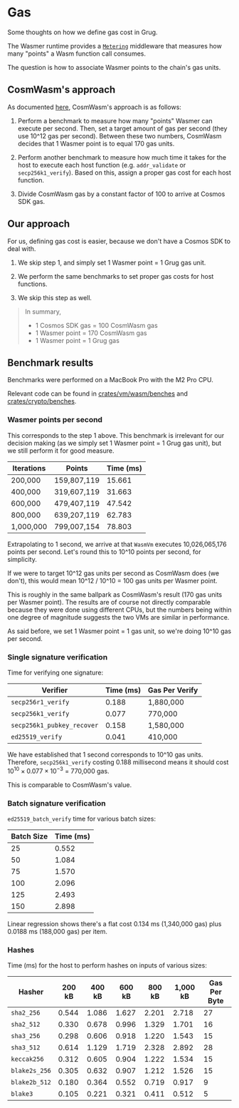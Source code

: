 # Gas

Some thoughts on how we define gas cost in Grug.

The Wasmer runtime provides a [`Metering`](https://docs.rs/wasmer-middlewares/latest/wasmer_middlewares/metering/struct.Metering.html) middleware that measures how many "points" a Wasm function call consumes.

The question is how to associate Wasmer points to the chain's gas units.

## CosmWasm's approach

As documented [here](https://github.com/CosmWasm/cosmwasm/blob/main/docs/GAS.md), CosmWasm's approach is as follows:

1. Perform a benchmark to measure how many "points" Wasmer can execute per second. Then, set a target amount of gas per second (they use 10^12 gas per second). Between these two numbers, CosmWasm decides that 1 Wasmer point is to equal 170 gas units.

2. Perform another benchmark to measure how much time it takes for the host to execute each host function (e.g. `addr_validate` or `secp256k1_verify`). Based on this, assign a proper gas cost for each host function.

3. Divide CosmWasm gas by a constant factor of 100 to arrive at Cosmos SDK gas.

## Our approach

For us, defining gas cost is easier, because we don't have a Cosmos SDK to deal with.

1. We skip step 1, and simply set 1 Wasmer point = 1 Grug gas unit.

2. We perform the same benchmarks to set proper gas costs for host functions.

3. We skip this step as well.

> In summary,
>
> - 1 Cosmos SDK gas = 100 CosmWasm gas
> - 1 Wasmer point = 170 CosmWasm gas
> - 1 Wasmer point = 1 Grug gas

## Benchmark results

Benchmarks were performed on a MacBook Pro with the M2 Pro CPU.

Relevant code can be found in [crates/vm/wasm/benches](../../crates/vm/wasm/benches/) and [crates/crypto/benches](../../crates/crypto/benches/).

### Wasmer points per second

This corresponds to the step 1 above. This benchmark is irrelevant for our decision making (as we simply set 1 Wasmer point = 1 Grug gas unit), but we still perform it for good measure.

| Iterations | Points      | Time (ms) |
| ---------- | ----------- | --------- |
| 200,000    | 159,807,119 | 15.661    |
| 400,000    | 319,607,119 | 31.663    |
| 600,000    | 479,407,119 | 47.542    |
| 800,000    | 639,207,119 | 62.783    |
| 1,000,000  | 799,007,154 | 78.803    |

Extrapolating to 1 second, we arrive at that `WasmVm` executes 10,026,065,176 points per second. Let's round this to 10^10 points per second, for simplicity.

If we were to target 10^12 gas units per second as CosmWasm does (we don't), this would mean 10^12 / 10^10 = 100 gas units per Wasmer point.

This is roughly in the same ballpark as CosmWasm's result (170 gas units per Wasmer point). The results are of course not directly comparable because they were done using different CPUs, but the numbers being within one degree of magnitude suggests the two VMs are similar in performance.

As said before, we set 1 Wasmer point = 1 gas unit, so we're doing 10^10 gas per second.

### Single signature verification

Time for verifying one signature:

| Verifier                   | Time (ms) | Gas Per Verify |
| -------------------------- | --------- | -------------- |
| `secp256r1_verify`         | 0.188     | 1,880,000      |
| `secp256k1_verify`         | 0.077     | 770,000        |
| `secp256k1_pubkey_recover` | 0.158     | 1,580,000      |
| `ed25519_verify`           | 0.041     | 410,000        |

We have established that 1 second corresponds to 10^10 gas units. Therefore, `secp256k1_verify` costing 0.188 millisecond means it should cost $10^{10} \times 0.077 \times 10^{-3}$ = 770,000 gas.

This is comparable to CosmWasm's value.

### Batch signature verification

`ed25519_batch_verify` time for various batch sizes:

| Batch Size | Time (ms) |
| ---------- | --------- |
| 25         | 0.552     |
| 50         | 1.084     |
| 75         | 1.570     |
| 100        | 2.096     |
| 125        | 2.493     |
| 150        | 2.898     |

Linear regression shows there's a flat cost 0.134 ms (1,340,000 gas) plus 0.0188 ms (188,000 gas) per item.

### Hashes

Time (ms) for the host to perform hashes on inputs of various sizes:

| Hasher        | 200 kB | 400 kB | 600 kB | 800 kB | 1,000 kB | Gas Per Byte |
| ------------- | ------ | ------ | ------ | ------ | -------- | ------------ |
| `sha2_256`    | 0.544  | 1.086  | 1.627  | 2.201  | 2.718    | 27           |
| `sha2_512`    | 0.330  | 0.678  | 0.996  | 1.329  | 1.701    | 16           |
| `sha3_256`    | 0.298  | 0.606  | 0.918  | 1.220  | 1.543    | 15           |
| `sha3_512`    | 0.614  | 1.129  | 1.719  | 2.328  | 2.892    | 28           |
| `keccak256`   | 0.312  | 0.605  | 0.904  | 1.222  | 1.534    | 15           |
| `blake2s_256` | 0.305  | 0.632  | 0.907  | 1.212  | 1.526    | 15           |
| `blake2b_512` | 0.180  | 0.364  | 0.552  | 0.719  | 0.917    | 9            |
| `blake3`      | 0.105  | 0.221  | 0.321  | 0.411  | 0.512    | 5            |
